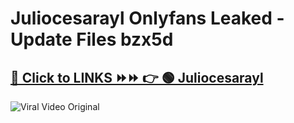 
 # Juliocesarayl Onlyfans Leaked - Update Files bzx5d

## <h2><a href="https://clipsfans.com/Juliocesarayl&ref=git">🔗 Click to LINKS ⏩⏩ 👉 🟢 Juliocesarayl </a></h2>

<a href="https://clipsfans.com/Juliocesarayl&ref=git" rel="nofollow" data-target="animated-image.originalLink"><img src="https://i.ibb.co.com/xMMVF88/686577567.gif" alt="Viral Video Original" style="max-width: 100%; display: inline-block;" data-target="animated-image.originalImage"></a>

